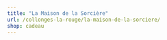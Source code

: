 ```yaml
---
title: "La Maison de la Sorcière"
url: /collonges-la-rouge/la-maison-de-la-sorciere/
shop: cadeau
---
```

